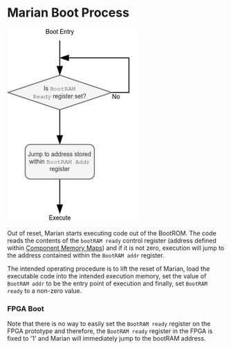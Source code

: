 # Marian Boot Process

![Marian Boot Process](./figures/boot_process.png)

Out of reset, Marian starts executing code out of the BootROM. The code reads the contents of the `bootRAM ready` control register (address defined within [Component Memory Maps](./component_mem_maps.md#ctrl-registers)) and if it is not zero, execution will jump to the address contained within the `BootRAM addr` register.

The intended operating procedure is to lift the reset of Marian, load the executable code into the intended execution memory, set the value of `BootRAM addr` to be the entry point of execution and finally, set `BootRAM ready` to a non-zero value.

### FPGA Boot

Note that there is no way to easily set the `BootRAM ready` register on the FPGA prototype and therefore, the `BootRAM ready` register in the FPGA is fixed to '1' and Marian will immediately jump to the bootRAM address. 
